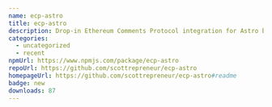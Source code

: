 ```yaml
---
name: ecp-astro
title: ecp-astro
description: Drop-in Ethereum Comments Protocol integration for Astro blogs
categories:
  - uncategorized
  - recent
npmUrl: https://www.npmjs.com/package/ecp-astro
repoUrl: https://github.com/scottrepreneur/ecp-astro
homepageUrl: https://github.com/scottrepreneur/ecp-astro#readme
badge: new
downloads: 87
---
```

